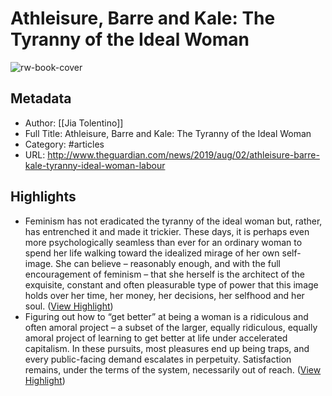 # Athleisure, Barre and Kale: The Tyranny of the Ideal Woman

![rw-book-cover](https://readwise-assets.s3.amazonaws.com/static/images/article1.be68295a7e40.png)

## Metadata
- Author: [[Jia Tolentino]]
- Full Title: Athleisure, Barre and Kale: The Tyranny of the Ideal Woman
- Category: #articles
- URL: http://www.theguardian.com/news/2019/aug/02/athleisure-barre-kale-tyranny-ideal-woman-labour

## Highlights
- Feminism has not eradicated the tyranny of the ideal woman but, rather, has entrenched it and made it trickier. These days, it is perhaps even more psychologically seamless than ever for an ordinary woman to spend her life walking toward the idealized mirage of her own self-image. She can believe – reasonably enough, and with the full encouragement of feminism – that she herself is the architect of the exquisite, constant and often pleasurable type of power that this image holds over her time, her money, her decisions, her selfhood and her soul. ([View Highlight](https://instapaper.com/read/1497961114/19340835))
- Figuring out how to “get better” at being a woman is a ridiculous and often amoral project – a subset of the larger, equally ridiculous, equally amoral project of learning to get better at life under accelerated capitalism. In these pursuits, most pleasures end up being traps, and every public-facing demand escalates in perpetuity. Satisfaction remains, under the terms of the system, necessarily out of reach. ([View Highlight](https://instapaper.com/read/1497961114/19340841))
